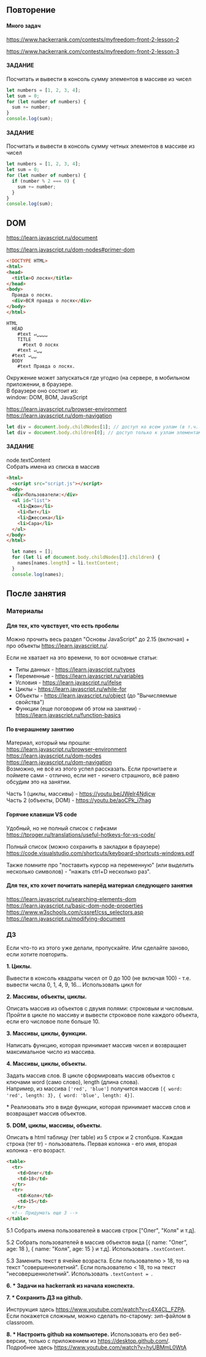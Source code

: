 ## Повторение

#### Много задач

https://www.hackerrank.com/contests/myfreedom-front-2-lesson-2

https://www.hackerrank.com/contests/myfreedom-front-2-lesson-3

#### ЗАДАНИЕ
Посчитать и вывести в консоль сумму элементов в массиве из чисел

```js
let numbers = [1, 2, 3, 4];
let sum = 0;
for (let number of numbers) {
  sum += number;
}
console.log(sum);
```

#### ЗАДАНИЕ
Посчитать и вывести в консоль сумму четных элементов в массиве из чисел

```js
let numbers = [1, 2, 3, 4];
let sum = 0;
for (let number of numbers) {
  if (number % 2 === 0) {
    sum += number;
  }
}
console.log(sum);
```

## DOM

https://learn.javascript.ru/document

https://learn.javascript.ru/dom-nodes#primer-dom
```html
<!DOCTYPE HTML>
<html>
<head>
  <title>О лосях</title>
</head>
<body>
  Правда о лосях.
  <div>ВСЯ правда о лосях</div>
</body>
</html>
```

```
HTML
  HEAD
    #text ↵␣␣␣␣
    TITLE
      #text О лосях
    #text ↵␣␣
  #text ↵␣␣
  BODY
    #text Правда о лосях.
```

Окружение может запускаться где угодно (на сервере, в мобильном приложении, в браузере. \
В браузере оно состоит из: \
window: DOM, BOM, JavaScript

https://learn.javascript.ru/browser-environment \
https://learn.javascript.ru/dom-navigation

```js
let div = document.body.childNodes[1]; // доступ ко всем узлам (в т.ч. к текстовым узлам)
let div = document.body.children[0]; // доступ только к узлам элементам (только к тегам)
```

#### ЗАДАНИЕ
node.textContent \
Собрать имена из списка в массив

```html
<html>
  <script src="script.js"></script>
<body>
  <div>Пользователи:</div>
  <ul id="list">
    <li>Джон</li>
    <li>Пит</li>
    <li>Джессика</li>
    <li>Сара</li>
  </ul>
</body>
</html>
```

```js
  let names = [];
  for (let li of document.body.childNodes[3].children) {
    names[names.length] = li.textContent;
  }
  console.log(names);
```

## После занятия

### Материалы

#### Для тех, кто чувствует, что есть пробелы

Можно прочить весь раздел "Основы JavaScript" до 2.15 (включая) + про объекты https://learn.javascript.ru/.

Если не хватает на это времени, то вот основные статьи:
- Типы данных - https://learn.javascript.ru/types
- Переменные - https://learn.javascript.ru/variables
- Условия - https://learn.javascript.ru/ifelse
- Циклы - https://learn.javascript.ru/while-for
- Объекты - https://learn.javascript.ru/object (до "Вычисляемые свойства")
- Функции (еще поговорим об этом на занятии) - https://learn.javascript.ru/function-basics

#### По вчерашнему занятию

Материал, который мы прошли: \
https://learn.javascript.ru/browser-environment \
https://learn.javascript.ru/dom-nodes \
https://learn.javascript.ru/dom-navigation \
Возможно, не всё из этого успел рассказать. Если прочитаете и поймете сами - отлично, если нет - ничего страшного, всё равно обсудим это на занятии.

Часть 1 (циклы, массивы) - https://youtu.be/JWeIr4Ndjcw \
Часть 2 (объекты, DOM) - https://youtu.be/aoCPk_i7hag

#### Горячие клавиши VS code

Удобный, но не полный список с гифками https://tproger.ru/translations/useful-hotkeys-for-vs-code/

Полный список (можно сохранить в закладки в браузере) https://code.visualstudio.com/shortcuts/keyboard-shortcuts-windows.pdf

Также помните про "поставить курсор на переменную" (или выделить несколько символов) - "нажать ctrl+D несколько раз".

#### Для тех, кто хочет почитать наперёд материал следующего занятия

https://learn.javascript.ru/searching-elements-dom \
https://learn.javascript.ru/basic-dom-node-properties \
https://www.w3schools.com/cssref/css_selectors.asp \
https://learn.javascript.ru/modifying-document

### ДЗ
Если что-то из этого уже делали, пропускайте. Или сделайте заново, если хотите повторить.

**1\. Циклы.**

Вывести в консоль квадраты чисел от 0 до 100 (не включая 100) - т.е. вывести числа 0, 1, 4, 9, 16... Использовать цикл for

**2\. Массивы, объекты, циклы.**

Описать массив из объектов с двумя полями: строковым и числовым.
Пройти в цикле по массиву и вывести строковое поле каждого объекта, если его числовое поле больше 10.

**3\. Массивы, циклы, функции.**

Написать функцию, которая принимает массив чисел и возвращает максимальное число из массива.

**4\. Массивы, циклы, объекты.**

Задать массив слов. В цикле сформировать массив объектов с ключами word (само слово), length (длина слова). \
Например, из массива `['red', 'blue']` получится массив `[{ word: 'red', length: 3}, { word: 'blue', length: 4}]`.

\* Реализовать это в виде функции, которая принимает массив слов и возвращает массив объектов.

**5\. DOM, циклы, массивы, объекты.**

Описать в html таблицу (тег table) из 5 строк и 2 столбцов. Каждая строка (тег tr) - пользователь. Первая колонка - его имя, вторая колонка - его возраст.
```html
<table>
  <tr>
    <td>Олег</td>
    <td>18</td>
  </tr>
  <tr>
    <td>Коля</td>
    <td>15</td>
  </tr>
  <!-- Придумать еще 3 -->
</table>
```

5.1 Собрать имена пользователей в массив строк ["Олег", "Коля" и т.д].

5.2 Собрать пользователей в массив объектов вида [{ name: "Олег", age: 18 }, { name: "Коля", age: 15 } и т.д]. Использовать `.textContent`.

5.3 Заменить текст в ячейке возраста. Если пользователю > 18, то на текст "совершеннолетний". Если пользователю < 18, то на текст "несовершеннолетний". Использовать `.textContent = `.


**6\. \* Задачи на hackerrank из начала конспекта.**

**7\. \* Сохранить ДЗ на github.**

Инструкция здесь https://www.youtube.com/watch?v=c4X4CL_FZPA. Если покажется сложным, можно сделать по-старому: зип-файлом в classroom.

**8\. \* Настроить github на компьютере.**
Использовать его без веб-версии, только с приложением из https://desktop.github.com/. Подробнее здесь https://www.youtube.com/watch?v=hyUBMmL0WtA

